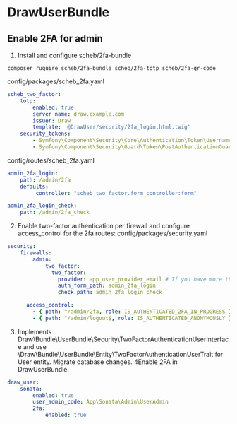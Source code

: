 DrawUserBundle
==============

## Enable 2FA for admin
1. Install and configure scheb/2fa-bundle
```
composer ruquire scheb/2fa-bundle scheb/2fa-totp scheb/2fa-qr-code
```
config/packages/scheb_2fa.yaml
```yaml
scheb_two_factor:
    totp:
        enabled: true
        server_name: draw.example.com
        issuer: Draw
        template: '@DrawUser/security/2fa_login.html.twig'
    security_tokens:
        - Symfony\Component\Security\Core\Authentication\Token\UsernamePasswordToken
        - Symfony\Component\Security\Guard\Token\PostAuthenticationGuardToken
```
config/routes/scheb_2fa.yaml
```yaml
admin_2fa_login:
    path: /admin/2fa
    defaults:
        _controller: "scheb_two_factor.form_controller:form"

admin_2fa_login_check:
    path: /admin/2fa_check
```
2. Enable two-factor authentication per firewall and configure access_control for the 2fa routes:
config/packages/security.yaml
```yaml
security:
    firewalls:
        admin:
            two_factor:
              two_factor:
                provider: app_user_provider_email # If you have more than one user provider
                auth_form_path: admin_2fa_login
                check_path: admin_2fa_login_check

      access_control:
        - { path: ^/admin/2fa, role: IS_AUTHENTICATED_2FA_IN_PROGRESS }
        - { path: ^/admin/logout$, role: IS_AUTHENTICATED_ANONYMOUSLY }
```
3. Implements Draw\Bundle\UserBundle\Security\TwoFactorAuthenticationUserInterface and 
use \Draw\Bundle\UserBundle\Entity\TwoFactorAuthenticationUserTrait for User entity.
Migrate database changes.
4Enable 2FA in DrawUserBundle.
```yaml
draw_user:
    sonata:
        enabled: true
        user_admin_code: App\Sonata\Admin\UserAdmin
        2fa:
            enabled: true
```